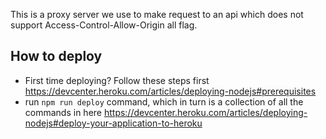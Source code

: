 This is a proxy server we use to make request to an api which does not support Access-Control-Allow-Origin all flag.

## How to deploy

- First time deploying? Follow these steps first https://devcenter.heroku.com/articles/deploying-nodejs#prerequisites
- run `npm run deploy` command, which in turn is a collection of all the commands in here https://devcenter.heroku.com/articles/deploying-nodejs#deploy-your-application-to-heroku
